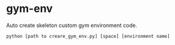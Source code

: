 # gym-env
Auto create skeleton custom gym environment code.
```
python [path to creare_gym_env.py] [space] [environment name]
```
